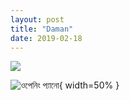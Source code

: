 ```yaml
---
layout: post
title: "Daman"
date: 2019-02-18
---
```


<img src=“../../../../../Resources/IMG_8795.jpg” width=“100%” />

![ওপেনিং প্যানো](../../../../../Resources/IMG_8795.jpg){ width=50% }
